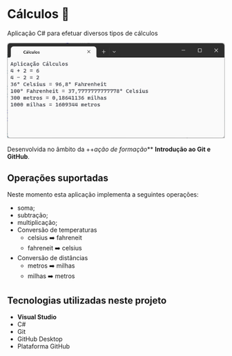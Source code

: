 # Cálculos :1234:

 Aplicação C# para efetuar diversos tipos de cálculos

 ![Aplicação Cálculos](aplicacao-calculos.png)

Desenvolvida no âmbito da ++_ação de formação_** **Introdução ao Git e GitHub**.

 ## Operações suportadas
 
Neste momento esta aplicação implementa a seguintes operações:

- soma;
- subtração;
- multiplicação;
- Conversão de temperaturas
    - celsius :arrow_right: fahreneit
    - fahreneit :arrow_right: celsius
- Conversão de distâncias
    - metros :arrow_right: milhas
    - milhas :arrow_right: metros

 ## Tecnologias utilizadas neste projeto
- **Visual Studio**
- C#
- Git
- GitHub Desktop
- Plataforma GitHub


